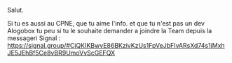 Salut.

Si tu es aussi au CPNE, que tu aime l'info. et que tu n'est pas un dev Alogobox tu peu si tu le souhaite demander a joindre la Team depuis la messageri Signal : https://signal.group/#CjQKIKBwvE86BKzivKzUs1FpVeJbFIvARsXd74s1jMxhJE5JEhBf5Ce8vBR9UmoVvScGEFQX